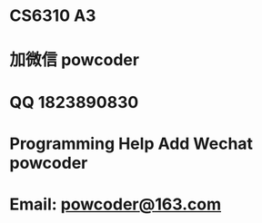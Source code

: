 # CS6310 A3
# 加微信 powcoder

# QQ 1823890830

# Programming Help Add Wechat powcoder

# Email: powcoder@163.com

